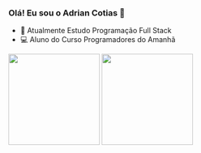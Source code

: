 ### Olá! Eu sou  o Adrian Cotias 👋

- 👤 Atualmente Estudo Programação Full Stack 
- 💻 Aluno do Curso Programadores do Amanhã

<div> 
  <img  height="180em" src="https://github-readme-stats.vercel.app/api?username=AdrianCotias&show_icons=true&theme=midnight-purple&include_all_commits=true&count_private=true"/>
  <img  height="180em" src="https://github-readme-stats.vercel.app/api/top-langs/?username=AdrianCotias&layout=compact&langs_count=16&theme=great-gatsby"/>
</div>

